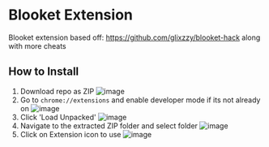 # Blooket Extension
Blooket extension based off: https://github.com/glixzzy/blooket-hack along with more cheats

## How to Install

1. Download repo as ZIP ![image](https://user-images.githubusercontent.com/49218878/137042579-0f79cf75-e5e9-4bac-8e84-03d025517f63.png)
2. Go to `chrome://extensions` and enable developer mode if its not already on ![image](https://user-images.githubusercontent.com/49218878/137042614-44fe0625-f39d-4772-bafc-9d582f8f916a.png)
3. Click 'Load Unpacked' ![image](https://user-images.githubusercontent.com/49218878/137042636-d9ac1db3-9d44-4851-a793-fed0980f03bd.png)
4. Navigate to the extracted ZIP folder and select folder ![image](https://user-images.githubusercontent.com/49218878/137043106-321800e7-12b5-4fd1-b47d-a673325212f5.png)
5. Click on Extension icon to use ![image](https://user-images.githubusercontent.com/49218878/137043399-2564312f-1125-4285-bf74-25de172fff69.png)
